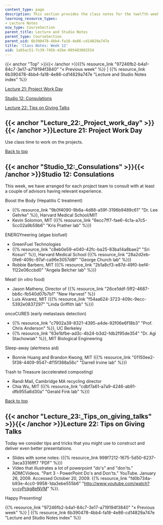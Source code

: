 ```yaml
---
content_type: page
description: This section provides the class notes for the twelfth week of the course.
learning_resource_types:
- Lecture Notes
ocw_type: CourseSection
parent_title: Lecture and Studio Notes
parent_type: CourseSection
parent_uid: 6b390478-4bb4-fa18-4e86-cd14829a747e
title: 'Class Notes: Week 12'
uid: 1ab5ac51-7c39-745b-42be-095483802554
---
```


{{< anchor "Top" >}}{{< /anchor >}}{{% resource_link "97246fb2-b4a1-84c7-3e17-a719194f3840" "« Previous week" %}} | {{% resource_link 6b390478-4bb4-fa18-4e86-cd14829a747e "Lecture and Studio Notes index" %}}

[Lecture 21: Project Work Day](#Lecture_22:_Project_work_day)

[Studio 12: Consulations](#Studio_12:_Consulations)

[Lecture 22: Tips on Giving Talks](#Lecture_23:_Tips_on_giving_talks)

{{< anchor "Lecture_22:_Project_work_day" >}}{{< /anchor >}}Lecture 21: Project Work Day
----------------------------------------------------------------------------------------

Use class time to work on the projects.

[Back to top](#Top)

{{< anchor "Studio_12:_Consulations" >}}{{< /anchor >}}Studio 12: Consulations
------------------------------------------------------------------------------

This week, we have arranged for each project team to consult with at least a couple of advisors having relevant experience.

Boost the Body (Hepatitis C treatment)

*   {{% resource_link "9b0f4090-9b6a-4d88-a59f-3196b9489c61" "Dr. Lee Gehrke" %}}, Harvard Medical School/MIT
*   Kevin Solomon, MIT ({{% resource_link "6ecc7ff7-fae6-4c1a-a7c5-5cc02a9b58b6" "Kris Prather lab" %}})

ENERGYneering (algae biofuel)

*   GreenFuel Technologies
*   {{% resource_link "c8eb0e59-e040-42fc-ba25-83ba14a8bae2" "Sri Kosuri" %}}, Harvard Medical School ({{% resource_link "28a2d2eb-0fe6-409c-97af-ca96e3057d8f" "George Church lab" %}})
*   Robbie Barbero, MIT ({{% resource_link "2b1a8cf3-e87d-49f0-bef4-1122e06ccbd0" "Angela Belcher lab" %}})

Meat! (_in vitro_ food)

*   Jason Matheny, Director of {{% resource_link "26ce1ddf-5ff2-4687-bb6c-fb540d07b7b1" "New Harvest" %}}
*   Luis Alvarez, MIT ({{% resource_link "f54aa624-3723-409c-9ecc-5392e0837297" "Linda Griffith lab" %}})

oncoCURES (early metastasis detection)

*   {{% resource_link "c7902a39-8321-4395-a4de-92f06e6f18b3" "Prof. Chris Anderson" %}}, UC Berkeley
*   {{% resource_link "63e1bfbe-ad3c-4b24-b3d2-fdb2f95de354" "Dr. Agi Stachowiak" %}}, MIT Biological Engineering

Sleep-away (alertness aid)

*   Bonnie Huang and Brandon Kwong, MIT ({{% resource_link "01150ee2-5f38-4409-9547-4f15f388a56c" "Darrell Irvine lab" %}})

Trash to Treasure (accelerated composting)

*   Randi Mail, Cambridge MA recycling director
*   Chia Wu, MIT ({{% resource_link "cdbf7a61-a7a9-4246-ab91-dfb955a6d30a" "Gerald Fink lab" %}})

[Back to top](#Top)

{{< anchor "Lecture_23:_Tips_on_giving_talks" >}}{{< /anchor >}}Lecture 22: Tips on Giving Talks
------------------------------------------------------------------------------------------------

Today we consider tips and tricks that you might use to construct and deliver even better presentations.

*   Slides with some notes: ({{% resource_link 998f7212-1675-5d50-6237-3aca3316fff7 "PDF" %}})
*   Video that illustrates a lot of powerpoint "do's" and "don'ts." ADMCVideos. "Part 3 - PowerPoint Do's and Don'ts." YouTube. January 26, 2009. Accessed October 20, 2009. {{% resource_link "fd0b734a-b93e-4cc0-9958-1da3ebe555b6" "http://www.youtube.com/watch?v=cyPckg8eNVM" %}}.

Happy Presenting!

{{% resource_link "97246fb2-b4a1-84c7-3e17-a719194f3840" "« Previous week" %}} | {{% resource_link 6b390478-4bb4-fa18-4e86-cd14829a747e "Lecture and Studio Notes index" %}}